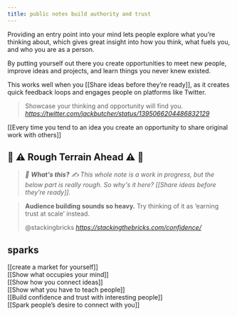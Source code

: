 ```yaml
---
title: public notes build authority and trust
---
```

Providing an entry point into your mind lets people explore what you’re thinking about, which gives great insight into how you think, what fuels you, and who you are as a person.

By putting yourself out there you create opportunities to meet new people, improve ideas and projects, and learn things you never knew existed.

This works well when you [[Share ideas before they’re ready]], as it creates quick feedback loops and engages people on platforms like Twitter.

<blockquote class="quoteback" darkmode="" data-title="Jack%20Butcher%20on%20Twitter" data-author="" cite="https://twitter.com/jackbutcher/status/1395066204486832129">
Showcase your thinking and opportunity will find you.<footer> <cite><a href="https://twitter.com/jackbutcher/status/1395066204486832129">https://twitter.com/jackbutcher/status/1395066204486832129</a></cite></footer>
</blockquote><script note="" src="https://cdn.jsdelivr.net/gh/Blogger-Peer-Review/quotebacks@1/quoteback.js"></script>

[[Every time you tend to an idea you create an opportunity to share original work with others]]

## 🚧 ⚠️ Rough Terrain Ahead ⚠️ 🚧
> *🛑  **What's this?** ✍️  This whole note is a work in progress, but the below part is really rough. So why's it here? [[Share ideas before they’re ready]].*

<blockquote class="quoteback" darkmode="" data-title="How%20to%20overcome%20the%20fear%20of%20putting%20yourself%20out%20there" data-author="@stackingbricks" cite="https://stackingthebricks.com/confidence/">
<p><strong>Audience building sounds so heavy.</strong> Try thinking of it as ‘earning trust at scale’ instead.</p>
<footer>@stackingbricks<cite> <a href="https://stackingthebricks.com/confidence/">https://stackingthebricks.com/confidence/</a></cite></footer>
</blockquote><script note="" src="https://cdn.jsdelivr.net/gh/Blogger-Peer-Review/quotebacks@1/quoteback.js"></script>

##  sparks
[[create a market for yourself]]<br>
[[Show what occupies your mind]]<br>
[[Show how you connect ideas]]<br>
[[Show what you have to teach people]]<br>
[[Build confidence and trust with interesting people]]<br>
[[Spark people’s desire to connect with you]]<br>